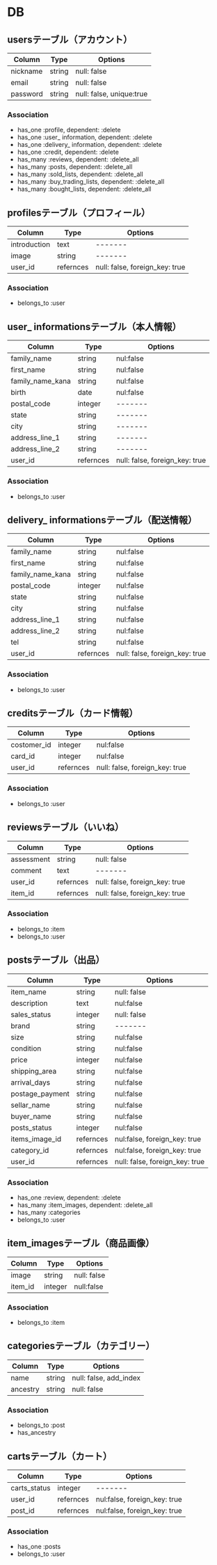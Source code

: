 # DB

## usersテーブル（アカウント）

|Column|Type|Options|
|------|----|-------|
|nickname|string|null: false|
|email|string|null: false|
|password|string|null: false, unique:true|

### Association
- has_one :profile, dependent: :delete
- has_one :user_ information, dependent: :delete
- has_one :delivery_ information, dependent: :delete
- has_one :credit, dependent: :delete
- has_many :reviews, dependent: :delete_all
- has_many :posts, dependent: :delete_all
- has_many :sold_lists, dependent: :delete_all
- has_many :buy_trading_lists, dependent: :delete_all
- has_many :bought_lists, dependent: :delete_all


## profilesテーブル（プロフィール）

|Column|Type|Options|
|------|----|-------|
|introduction|text|-------|
|image|string|-------|
|user_id|refernces|null: false, foreign_key: true|

### Association
- belongs_to :user

## user_ informationsテーブル（本人情報）

|Column|Type|Options|
|------|----|-------|
|family_name|string|nul:false|
|first_name|string|nul:false|
|family_name_kana|string|nul:false|
|birth|date|nul:false|
|postal_code|integer|-------|
|state|string|-------|
|city|string|-------|
|address_line_1|string|-------|
|address_line_2|string|-------|
|user_id|refernces|null: false, foreign_key: true|

### Association
- belongs_to :user

## delivery_ informationsテーブル（配送情報）

|Column|Type|Options|
|------|----|-------|
|family_name|string|nul:false|
|first_name|string|nul:false|
|family_name_kana|string|nul:false|
|postal_code|integer|nul:false|
|state|string|nul:false|
|city|string|nul:false|
|address_line_1|string|nul:false|
|address_line_2|string|nul:false|
|tel|string|nul:false|
|user_id|refernces|null: false, foreign_key: true|

### Association
- belongs_to :user

## creditsテーブル（カード情報）

|Column|Type|Options|
|------|----|-------|
|costomer_id|integer|nul:false|
|card_id|integer|nul:false|
|user_id|refernces|null: false, foreign_key: true|

### Association
- belongs_to :user

## reviewsテーブル（いいね）

|Column|Type|Options|
|------|----|-------|
|assessment|string|null: false|
|comment|text|-------|
|user_id|refernces|null: false, foreign_key: true|
|item_id|refernces|null: false, foreign_key: true|

### Association
- belongs_to :item
- belongs_to :user

## postsテーブル（出品）

|Column|Type|Options|
|------|----|-------|
|item_name|string|null: false|
|description|text|nul:false|
|sales_status|integer|null: false|
|brand|string|-------|
|size|string|nul:false|
|condition|string|nul:false|
|price|integer|nul:false|
|shipping_area|string|nul:false|
|arrival_days|string|nul:false|
|postage_payment|string|nul:false|
|sellar_name|string|nul:false|
|buyer_name|string|nul:false|
|posts_status|integer|nul:false|
|items_image_id|refernces|nul:false, foreign_key: true|
|category_id|refernces|nul:false, foreign_key: true|
|user_id|refernces|null: false, foreign_key: true|

### Association
- has_one :review, dependent: :delete
- has_many :item_images, dependent: :delete_all
- has_many :categories
- belongs_to :user

## item_imagesテーブル（商品画像）

|Column|Type|Options|
|------|----|-------|
|image|string|null: false|
|item_id|integer|null:false|

### Association
- belongs_to :item

## categoriesテーブル（カテゴリー）

|Column|Type|Options|
|------|----|-------|
|name|string|null: false, add_index|
|ancestry|string|null: false|

### Association
- belongs_to :post
- has_ancestry

## cartsテーブル（カート）

|Column|Type|Options|
|------|----|-------|
|carts_status|integer|-------|
|user_id|refernces|nul:false, foreign_key: true|
|post_id|refernces|nul:false, foreign_key: true|

### Association
- has_one :posts
- belongs_to :user